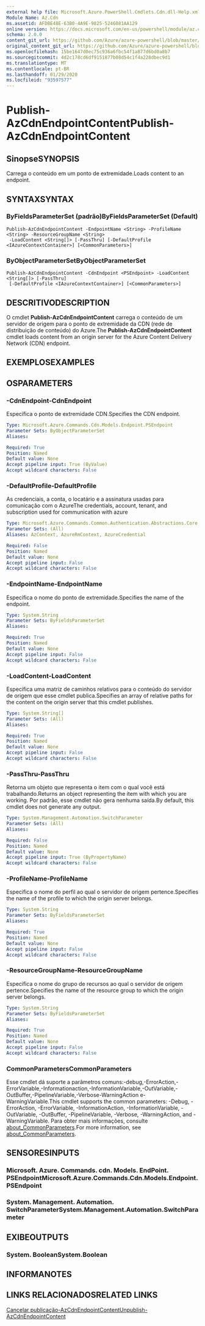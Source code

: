 ```yaml
---
external help file: Microsoft.Azure.PowerShell.Cmdlets.Cdn.dll-Help.xml
Module Name: Az.Cdn
ms.assetid: AFDBE48E-63B0-4A9E-9825-5246081AA129
online version: https://docs.microsoft.com/en-us/powershell/module/az.cdn/publish-azcdnendpointcontent
schema: 2.0.0
content_git_url: https://github.com/Azure/azure-powershell/blob/master/src/Cdn/Cdn/help/Publish-AzCdnEndpointContent.md
original_content_git_url: https://github.com/Azure/azure-powershell/blob/master/src/Cdn/Cdn/help/Publish-AzCdnEndpointContent.md
ms.openlocfilehash: 15be1647d0ec75c936a6fbc54f1a877d6bd0a8b7
ms.sourcegitcommit: 4d2c178cd6df9151877b08d54c1f4a228dbec9d1
ms.translationtype: MT
ms.contentlocale: pt-BR
ms.lasthandoff: 01/29/2020
ms.locfileid: "93597577"
---
```

# <span data-ttu-id="d09f1-101">Publish-AzCdnEndpointContent</span><span class="sxs-lookup"><span data-stu-id="d09f1-101">Publish-AzCdnEndpointContent</span></span>

## <span data-ttu-id="d09f1-102">Sinopse</span><span class="sxs-lookup"><span data-stu-id="d09f1-102">SYNOPSIS</span></span>
<span data-ttu-id="d09f1-103">Carrega o conteúdo em um ponto de extremidade.</span><span class="sxs-lookup"><span data-stu-id="d09f1-103">Loads content to an endpoint.</span></span>

## <span data-ttu-id="d09f1-104">SYNTAX</span><span class="sxs-lookup"><span data-stu-id="d09f1-104">SYNTAX</span></span>

### <span data-ttu-id="d09f1-105">ByFieldsParameterSet (padrão)</span><span class="sxs-lookup"><span data-stu-id="d09f1-105">ByFieldsParameterSet (Default)</span></span>
```
Publish-AzCdnEndpointContent -EndpointName <String> -ProfileName <String> -ResourceGroupName <String>
 -LoadContent <String[]> [-PassThru] [-DefaultProfile <IAzureContextContainer>] [<CommonParameters>]
```

### <span data-ttu-id="d09f1-106">ByObjectParameterSet</span><span class="sxs-lookup"><span data-stu-id="d09f1-106">ByObjectParameterSet</span></span>
```
Publish-AzCdnEndpointContent -CdnEndpoint <PSEndpoint> -LoadContent <String[]> [-PassThru]
 [-DefaultProfile <IAzureContextContainer>] [<CommonParameters>]
```

## <span data-ttu-id="d09f1-107">DESCRITIVO</span><span class="sxs-lookup"><span data-stu-id="d09f1-107">DESCRIPTION</span></span>
<span data-ttu-id="d09f1-108">O cmdlet **Publish-AzCdnEndpointContent** carrega o conteúdo de um servidor de origem para o ponto de extremidade da CDN (rede de distribuição de conteúdo) do Azure.</span><span class="sxs-lookup"><span data-stu-id="d09f1-108">The **Publish-AzCdnEndpointContent** cmdlet loads content from an origin server for the Azure Content Delivery Network (CDN) endpoint.</span></span>

## <span data-ttu-id="d09f1-109">EXEMPLOS</span><span class="sxs-lookup"><span data-stu-id="d09f1-109">EXAMPLES</span></span>

## <span data-ttu-id="d09f1-110">OS</span><span class="sxs-lookup"><span data-stu-id="d09f1-110">PARAMETERS</span></span>

### <span data-ttu-id="d09f1-111">-CdnEndpoint</span><span class="sxs-lookup"><span data-stu-id="d09f1-111">-CdnEndpoint</span></span>
<span data-ttu-id="d09f1-112">Especifica o ponto de extremidade CDN.</span><span class="sxs-lookup"><span data-stu-id="d09f1-112">Specifies the CDN endpoint.</span></span>

```yaml
Type: Microsoft.Azure.Commands.Cdn.Models.Endpoint.PSEndpoint
Parameter Sets: ByObjectParameterSet
Aliases:

Required: True
Position: Named
Default value: None
Accept pipeline input: True (ByValue)
Accept wildcard characters: False
```

### <span data-ttu-id="d09f1-113">-DefaultProfile</span><span class="sxs-lookup"><span data-stu-id="d09f1-113">-DefaultProfile</span></span>
<span data-ttu-id="d09f1-114">As credenciais, a conta, o locatário e a assinatura usadas para comunicação com o Azure</span><span class="sxs-lookup"><span data-stu-id="d09f1-114">The credentials, account, tenant, and subscription used for communication with azure</span></span>

```yaml
Type: Microsoft.Azure.Commands.Common.Authentication.Abstractions.Core.IAzureContextContainer
Parameter Sets: (All)
Aliases: AzContext, AzureRmContext, AzureCredential

Required: False
Position: Named
Default value: None
Accept pipeline input: False
Accept wildcard characters: False
```

### <span data-ttu-id="d09f1-115">-EndpointName</span><span class="sxs-lookup"><span data-stu-id="d09f1-115">-EndpointName</span></span>
<span data-ttu-id="d09f1-116">Especifica o nome do ponto de extremidade.</span><span class="sxs-lookup"><span data-stu-id="d09f1-116">Specifies the name of the endpoint.</span></span>

```yaml
Type: System.String
Parameter Sets: ByFieldsParameterSet
Aliases:

Required: True
Position: Named
Default value: None
Accept pipeline input: False
Accept wildcard characters: False
```

### <span data-ttu-id="d09f1-117">-LoadContent</span><span class="sxs-lookup"><span data-stu-id="d09f1-117">-LoadContent</span></span>
<span data-ttu-id="d09f1-118">Especifica uma matriz de caminhos relativos para o conteúdo do servidor de origem que esse cmdlet publica.</span><span class="sxs-lookup"><span data-stu-id="d09f1-118">Specifies an array of relative paths for the content on the origin server that this cmdlet publishes.</span></span>

```yaml
Type: System.String[]
Parameter Sets: (All)
Aliases:

Required: True
Position: Named
Default value: None
Accept pipeline input: False
Accept wildcard characters: False
```

### <span data-ttu-id="d09f1-119">-PassThru</span><span class="sxs-lookup"><span data-stu-id="d09f1-119">-PassThru</span></span>
<span data-ttu-id="d09f1-120">Retorna um objeto que representa o item com o qual você está trabalhando.</span><span class="sxs-lookup"><span data-stu-id="d09f1-120">Returns an object representing the item with which you are working.</span></span>
<span data-ttu-id="d09f1-121">Por padrão, esse cmdlet não gera nenhuma saída.</span><span class="sxs-lookup"><span data-stu-id="d09f1-121">By default, this cmdlet does not generate any output.</span></span>

```yaml
Type: System.Management.Automation.SwitchParameter
Parameter Sets: (All)
Aliases:

Required: False
Position: Named
Default value: None
Accept pipeline input: True (ByPropertyName)
Accept wildcard characters: False
```

### <span data-ttu-id="d09f1-122">-ProfileName</span><span class="sxs-lookup"><span data-stu-id="d09f1-122">-ProfileName</span></span>
<span data-ttu-id="d09f1-123">Especifica o nome do perfil ao qual o servidor de origem pertence.</span><span class="sxs-lookup"><span data-stu-id="d09f1-123">Specifies the name of the profile to which the origin server belongs.</span></span>

```yaml
Type: System.String
Parameter Sets: ByFieldsParameterSet
Aliases:

Required: True
Position: Named
Default value: None
Accept pipeline input: False
Accept wildcard characters: False
```

### <span data-ttu-id="d09f1-124">-ResourceGroupName</span><span class="sxs-lookup"><span data-stu-id="d09f1-124">-ResourceGroupName</span></span>
<span data-ttu-id="d09f1-125">Especifica o nome do grupo de recursos ao qual o servidor de origem pertence.</span><span class="sxs-lookup"><span data-stu-id="d09f1-125">Specifies the name of the resource group to which the origin server belongs.</span></span>

```yaml
Type: System.String
Parameter Sets: ByFieldsParameterSet
Aliases:

Required: True
Position: Named
Default value: None
Accept pipeline input: False
Accept wildcard characters: False
```

### <span data-ttu-id="d09f1-126">CommonParameters</span><span class="sxs-lookup"><span data-stu-id="d09f1-126">CommonParameters</span></span>
<span data-ttu-id="d09f1-127">Esse cmdlet dá suporte a parâmetros comuns:-debug,-ErrorAction,-ErrorVariable,-Informationaction,-InformationVariable,-OutVariable,-OutBuffer,-PipelineVariable,-Verbose-WarningAction e-WarningVariable.</span><span class="sxs-lookup"><span data-stu-id="d09f1-127">This cmdlet supports the common parameters: -Debug, -ErrorAction, -ErrorVariable, -InformationAction, -InformationVariable, -OutVariable, -OutBuffer, -PipelineVariable, -Verbose, -WarningAction, and -WarningVariable.</span></span> <span data-ttu-id="d09f1-128">Para obter mais informações, consulte [about_CommonParameters](https://go.microsoft.com/fwlink/?LinkID=113216).</span><span class="sxs-lookup"><span data-stu-id="d09f1-128">For more information, see [about_CommonParameters](https://go.microsoft.com/fwlink/?LinkID=113216).</span></span>

## <span data-ttu-id="d09f1-129">SENSORES</span><span class="sxs-lookup"><span data-stu-id="d09f1-129">INPUTS</span></span>

### <span data-ttu-id="d09f1-130">Microsoft. Azure. Commands. cdn. Models. EndPoint. PSEndpoint</span><span class="sxs-lookup"><span data-stu-id="d09f1-130">Microsoft.Azure.Commands.Cdn.Models.Endpoint.PSEndpoint</span></span>

### <span data-ttu-id="d09f1-131">System. Management. Automation. SwitchParameter</span><span class="sxs-lookup"><span data-stu-id="d09f1-131">System.Management.Automation.SwitchParameter</span></span>

## <span data-ttu-id="d09f1-132">EXIBE</span><span class="sxs-lookup"><span data-stu-id="d09f1-132">OUTPUTS</span></span>

### <span data-ttu-id="d09f1-133">System. Boolean</span><span class="sxs-lookup"><span data-stu-id="d09f1-133">System.Boolean</span></span>

## <span data-ttu-id="d09f1-134">INFORMA</span><span class="sxs-lookup"><span data-stu-id="d09f1-134">NOTES</span></span>

## <span data-ttu-id="d09f1-135">LINKS RELACIONADOS</span><span class="sxs-lookup"><span data-stu-id="d09f1-135">RELATED LINKS</span></span>

[<span data-ttu-id="d09f1-136">Cancelar publicação-AzCdnEndpointContent</span><span class="sxs-lookup"><span data-stu-id="d09f1-136">Unpublish-AzCdnEndpointContent</span></span>](./Unpublish-AzCdnEndpointContent.md)


